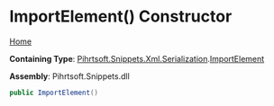 # ImportElement\(\) Constructor

[Home](../../../../../../README.md)

**Containing Type**: [Pihrtsoft.Snippets.Xml.Serialization](../../README.md)\.[ImportElement](../README.md)

**Assembly**: Pihrtsoft\.Snippets\.dll

```csharp
public ImportElement()
```

